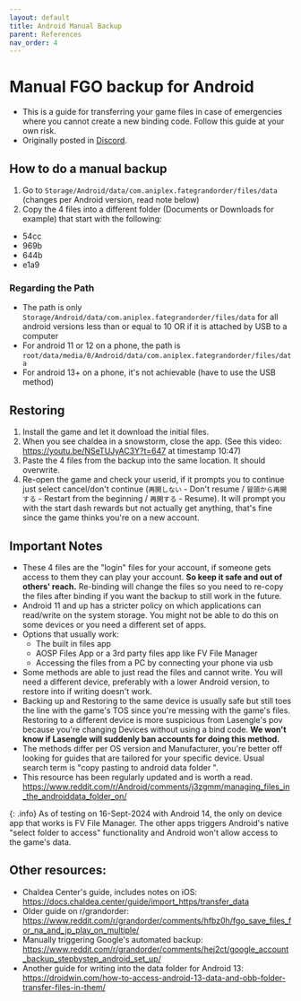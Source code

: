 ```yaml
---
layout: default
title: Android Manual Backup
parent: References
nav_order: 4
---
```


# Manual FGO backup for Android
- This is a guide for transferring your game files in case of emergencies where you cannot create a new binding code. Follow this guide at your own risk.
- Originally posted in [Discord](https://discord.com/channels/274980577545945090/274981376543948812/1024678458351169669).

## How to do a manual backup
1. Go to `Storage/Android/data/com.aniplex.fategrandorder/files/data` (changes per Android version, read note below)
2. Copy the 4 files into a different folder (Documents or Downloads for example) that start with the following:
  - 54cc
  - 969b
  - 644b
  - e1a9

### Regarding the Path
- The path is only `Storage/Android/data/com.aniplex.fategrandorder/files/data` for all android versions less than or equal to 10 OR if it is attached by USB to a computer
- For android 11 or 12 on a phone, the path is `root/data/media/0/Android/data/com.aniplex.fategrandorder/files/data`
- For android 13+ on a phone, it's not achievable (have to use the USB method)

## Restoring
1. Install the game and let it download the initial files.
2. When you see chaldea in a snowstorm, close the app. (See this video: <https://youtu.be/NSeTUJyAC3Y?t=647> at timestamp 10:47)
3. Paste the 4 files from the backup into the same location. It should overwrite.
4. Re-open the game and check your userid, if it prompts you to continue just select cancel/don't continue (`再開しない` - Don't resume / `冒頭から再開する` - Restart from the beginning / `再開する` - Resume). It will prompt you with the start dash rewards but not actually get anything, that's fine since the game thinks you're on a new account.

## Important Notes
- These 4 files are the "login" files for your account, if someone gets access to them they can play your account. __So keep it safe and out of others' reach.__ Re-binding will change the files so you need to re-copy the files after binding if you want the backup to still work in the future.
- Android 11 and up has a stricter policy on which applications can read/write on the system storage. You might not be able to do this on some devices or you need a different set of apps.
- Options that usually work:
    - The built in files app
    - AOSP Files App or a 3rd party files app like FV File Manager
    - Accessing the files from a PC by connecting your phone via usb
- Some methods are able to just read the files and cannot write. You will need a different device, preferably with a lower Android version, to restore into if writing doesn't work.
- Backing up and Restoring to the same device is usually safe but still toes the line with the game's TOS since you're messing with the game's files. Restoring to a different device is more suspicious from Lasengle's pov because you're changing Devices without using a bind code. __We won't know if Lasengle will suddenly ban accounts for doing this method.__
- The methods differ per OS version and Manufacturer, you're better off looking for guides that are tailored for your specific device. Usual search term is "copy pasting to android data folder <manufacturer>".
- This resource has been regularly updated and is worth a read. <https://www.reddit.com/r/Android/comments/j3zgmm/managing_files_in_the_androiddata_folder_on/>

{: .info}
As of testing on 16-Sept-2024 with Android 14, the only on device app that works is FV File Manager. The other apps triggers Android's native "select folder to access" functionality and Android won't allow access to the game's data.  


## Other resources:
- Chaldea Center's guide, includes notes on iOS: <https://docs.chaldea.center/guide/import_https/transfer_data>
- Older guide on r/grandorder: <https://www.reddit.com/r/grandorder/comments/hfbz0h/fgo_save_files_for_na_and_jp_play_on_multiple/>
- Manually triggering Google's automated backup: <https://www.reddit.com/r/grandorder/comments/hej2ct/google_account_backup_stepbystep_android_set_up/>
- Another guide for writing into the data folder for Android 13: <https://droidwin.com/how-to-access-android-13-data-and-obb-folder-transfer-files-in-them/>
